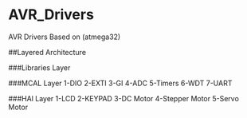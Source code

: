 # AVR_Drivers
AVR Drivers Based on (atmega32)

##Layered Architecture

###Libraries Layer

###MCAL Layer
1-DIO
2-EXTI
3-GI
4-ADC
5-Timers
6-WDT
7-UART

###HAl Layer
1-LCD
2-KEYPAD
3-DC Motor
4-Stepper Motor
5-Servo Motor
